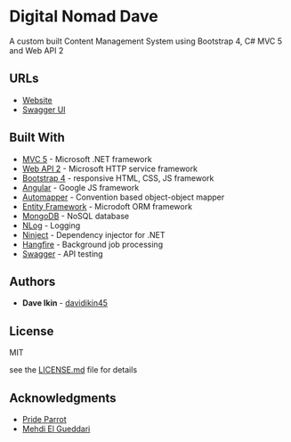 # Digital Nomad Dave

A custom built Content Management System using Bootstrap 4, C# MVC 5 and Web API 2

## URLs
* [Website](http://www.digitalnomaddave.com)
* [Swagger UI](http://www.digitalnomaddave.com/swagger)

## Built With

* [MVC 5](https://www.asp.net/mvc) - Microsoft .NET framework
* [Web API 2](https://www.asp.net/web-api) - Microsoft HTTP service framework
* [Bootstrap 4](https://v4-alpha.getbootstrap.com/) - responsive HTML, CSS, JS framework
* [Angular](https://angular.io/) - Google JS framework
* [Automapper](http://automapper.org/) - Convention based object-object mapper
* [Entity Framework](https://msdn.microsoft.com/en-us/library/aa937723(v=vs.113).aspx) - Microdoft ORM framework
* [MongoDB](https://www.mongodb.com) - NoSQL database
* [NLog](http://nlog-project.org/) - Logging
* [Ninject](http://www.ninject.org/) - Dependency injector for .NET
* [Hangfire](https://rometools.github.io/rome/) - Background job processing
* [Swagger](https://swagger.io/) - API testing

## Authors

* **Dave Ikin** - [davidikin45](https://github.com/davidikin45)

## License

MIT

see the [LICENSE.md](LICENSE.md) file for details

## Acknowledgments

* [Pride Parrot](http://www.prideparrot.com)
* [Mehdi El Gueddari](http://mehdi.me/ambient-dbcontext-in-ef6/)

